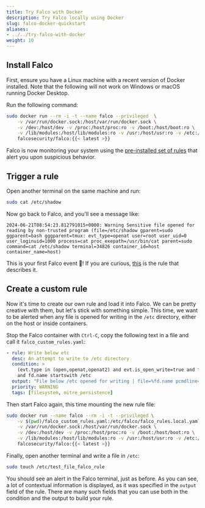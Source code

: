 ```yaml
---
title: Try Falco with Docker
description: Try Falco locally using Docker
slug: falco-docker-quickstart
aliases:
- ../../try-falco-with-docker
weight: 10
---
```


## Install Falco

First, ensure you have a Linux machine with a recent version of Docker installed. Note that the following will not work on Windows or macOS running Docker Desktop.

Run the following command:

```sh
sudo docker run --rm -i -t --name falco --privileged  \
    -v /var/run/docker.sock:/host/var/run/docker.sock \
    -v /dev:/host/dev -v /proc:/host/proc:ro -v /boot:/host/boot:ro \
    -v /lib/modules:/host/lib/modules:ro -v /usr:/host/usr:ro -v /etc:/host/etc:ro \
    falcosecurity/falco:{{< latest >}}
```

Falco is now monitoring your system using the [pre-installed set of rules](https://github.com/falcosecurity/rules/blob/main/rules/falco_rules.yaml) that alert you upon suspicious behavior.

## Trigger a rule

Open another terminal on the same machine and run:

```sh
sudo cat /etc/shadow
```

Now go back to Falco, and you'll see a message like:

```
2024-06-21T08:54:23.812791015+0000: Warning Sensitive file opened for reading by non-trusted program (file=/etc/shadow gparent=sudo ggparent=bash gggparent=tmux: evt_type=openat user=root user_uid=0 user_loginuid=1000 process=cat proc_exepath=/usr/bin/cat parent=sudo command=cat /etc/shadow terminal=34826 container_id=host container_name=host)
```

This is your first Falco event 🦅! If you are curious, [this](https://github.com/falcosecurity/rules/blob/c0a9bf17d5451340ab8a497efae1b8a8bd95adcb/rules/falco_rules.yaml#L398) is the rule that describes it.

## Create a custom rule

Now it's time to create our own rule and load it into Falco. We can be pretty creative with them, but let's stick with something simple. This time, we want to be alerted when any file is opened for writing in the `/etc` directory, either on the host or inside containers.

Stop the Falco container with `Ctrl-C`, copy the following text in a file and call it `falco_custom_rules.yaml`:

```yaml
- rule: Write below etc
  desc: An attempt to write to /etc directory
  condition: >
    (evt.type in (open,openat,openat2) and evt.is_open_write=true and fd.typechar='f' and fd.num>=0)
    and fd.name startswith /etc
  output: "File below /etc opened for writing | file=%fd.name pcmdline=%proc.pcmdline gparent=%proc.aname[2] ggparent=%proc.aname[3] gggparent=%proc.aname[4] evt_type=%evt.type user=%user.name user_uid=%user.uid user_loginuid=%user.loginuid process=%proc.name proc_exepath=%proc.exepath parent=%proc.pname command=%proc.cmdline terminal=%proc.tty"
  priority: WARNING
  tags: [filesystem, mitre_persistence]
```

Then start Falco again, this time mounting the new rule file:

```sh
sudo docker run --name falco --rm -i -t --privileged \
    -v $(pwd)/falco_custom_rules.yaml:/etc/falco/falco_rules.local.yaml \
    -v /var/run/docker.sock:/host/var/run/docker.sock \
    -v /dev:/host/dev -v /proc:/host/proc:ro -v /boot:/host/boot:ro \
    -v /lib/modules:/host/lib/modules:ro -v /usr:/host/usr:ro -v /etc:/host/etc:ro \
    falcosecurity/falco:{{< latest >}}
```

Finally, open another terminal and write a file in `/etc`:

```sh
sudo touch /etc/test_file_falco_rule
```

You should see an alert in the Falco terminal, just as before. As you can see, a lot of contextual information is displayed, as it was specified in the `output` field of the rule. There are many such fields that you can use both in the condition and the output to build your rule.
